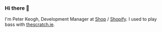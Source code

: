 ### Hi there 👋

I'm Peter Keogh, Development Manager at [Shop](https://shop.app/) / [Shopify](https://www.shopify.ie/). I used to play bass with [thescratch.ie](https://thescratch.ie).
